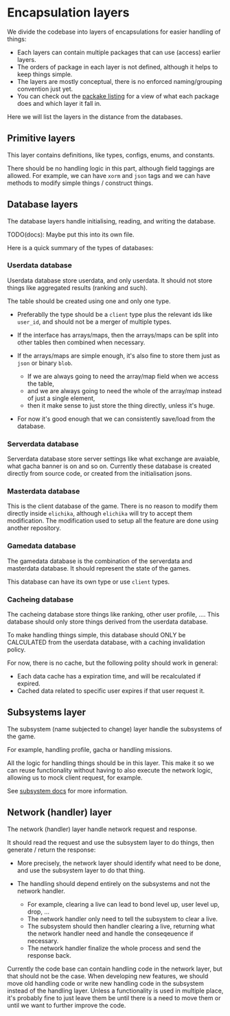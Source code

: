 # Encapsulation layers
We divide the codebase into layers of encapsulations for easier handling of things: 

- Each layers can contain multiple packages that can use (access) earlier layers.
- The orders of package in each layer is not defined, although it helps to keep things simple.
- The layers are mostly conceptual, there is no enforced naming/grouping convention just yet. 
- You can check out the [packake listing](package.md) for a view of what each package does and which layer it fall in.

Here we will list the layers in the distance from the databases.

## Primitive layers
This layer contains definitions, like types, configs, enums, and constants.

There should be no handling logic in this part, although field taggings are allowed. For example, we can have `xorm` and `json` tags and we can have methods to modify simple things / construct things.
 

## Database layers
The database layers handle initialising, reading, and writing the database.

TODO(docs): Maybe put this into its own file.

Here is a quick summary of the types of databases:

### Userdata database
Userdata database store userdata, and only userdata. It should not store things like aggregated results (ranking and such).

The table should be created using one and only one type.

- Preferablly the type should be a `client` type plus the relevant ids like `user_id`, and should not be a merger of multiple types.
- If the interface has arrays/maps, then the arrays/maps can be split into other tables then combined when necessary.
- If the arrays/maps are simple enough, it's also fine to store them just as `json` or binary `blob`.

    - If we are always going to need the array/map field when we access the table,
    - and we are always going to need the whole of the array/map instead of just a single element,
    - then it make sense to just store the thing directly, unless it's huge.
- For now it's good enough that we can consistently save/load from the database.


### Serverdata database
Serverdata database store server settings like what exchange are avaiable, what gacha banner is on and so on. Currently these database is created directly from source code, or created from the initialisation jsons.

### Masterdata database 
This is the client database of the game. There is no reason to modify them directly inside `elichika`, although `elichika` will try to accept them modification. The modification used to setup all the feature are done using another repository.

### Gamedata database
The gamedata database is the combination of the serverdata and masterdata database. It should represent the state of the games.

This database can have its own type or use `client` types.

### Cacheing database
The cacheing database store things like ranking, other user profile, .... This database should only store things derived from the userdata database.

To make handling things simple, this database should ONLY be CALCULATED from the userdata database, with a caching invalidation policy.

For now, there is no cache, but the following polity should work in general:

- Each data cache has a expiration time, and will be recalculated if expired.
- Cached data related to specific user expires if that user request it.


## Subsystems layer
The subsystem (name subjected to change) layer handle the subsystems of the game.

For example, handling profile, gacha or handling missions.

All the logic for handling things should be in this layer. This make it so we can reuse functionality without having to also execute the network logic, allowing us to mock client request, for example. 

See [subsystem docs](../../subsystem/subsystem.md) for more information. 

## Network (handler) layer
The network (handler) layer handle network request and response.

It should read the request and use the subsystem layer to do things, then generate / return the response:

- More precisely, the network layer should identify what need to be done, and use the subsystem layer to do that thing.
- The handling should depend entirely on the subsystems and not the network handler.

    - For example, clearing a live can lead to bond level up, user level up, drop, ...
    - The network handler only need to tell the subsystem to clear a live.
    - The subsystem should then handler clearing a live, returning what the network handler need and handle the conseqeuence if necessary.
    - The network handler finalize the whole process and send the response back.

Currently the code base can contain handling code in the network layer, but that should not be the case. When developing new features, we should move old handling code or write new handling code in the subsystem instead of the handling layer. Unless a functionality is used in multiple place, it's probably fine to just leave them be until there is a need to move them or until we want to further improve the code.

